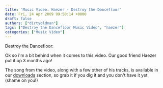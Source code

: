 ```yaml
---
title: 'Music Video: Haezer - Destroy the Dancefloor'
date: Fri, 24 Apr 2009 09:50:14 +0000
draft: false
authors: ["dirtyoldman"]
tags: ["Destroy the Dancefloor Music Video", "haezer"]
categories: ["Music Video"]
---
```


Destroy the Dancefloor:

Ok so i'm a bit behind when it comes to this video. Our good friend Haezer put it up 3 months ago!

The song from the video, along with a few other of his tracks, is available in our [downloads](/downloads/#haezer) section, so grab it if you dig it and you don't have it yet (shame on you!)